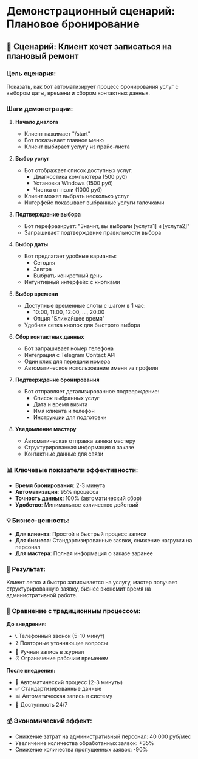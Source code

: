 # Демонстрационный сценарий: Плановое бронирование

## 📅 Сценарий: Клиент хочет записаться на плановый ремонт

### Цель сценария:
Показать, как бот автоматизирует процесс бронирования услуг с выбором даты, времени и сбором контактных данных.

### Шаги демонстрации:

1. **Начало диалога**
   - Клиент нажимает "/start"
   - Бот показывает главное меню
   - Клиент выбирает услугу из прайс-листа

2. **Выбор услуг**
   - Бот отображает список доступных услуг:
     - Диагностика компьютера (500 руб)
     - Установка Windows (1500 руб) 
     - Чистка от пыли (1000 руб)
   - Клиент может выбрать несколько услуг
   - Интерфейс показывает выбранные услуги галочками

3. **Подтверждение выбора**
   - Бот перефразирует: "Значит, вы выбрали [услуга1] и [услуга2]"
   - Запрашивает подтверждение правильности выбора

4. **Выбор даты**
   - Бот предлагает удобные варианты:
     - Сегодня
     - Завтра  
     - Выбрать конкретный день
   - Интуитивный интерфейс с кнопками

5. **Выбор времени**
   - Доступные временные слоты с шагом в 1 час:
     - 10:00, 11:00, 12:00, ..., 20:00
     - Опция "Ближайшее время"
   - Удобная сетка кнопок для быстрого выбора

6. **Сбор контактных данных**
   - Бот запрашивает номер телефона
   - Интеграция с Telegram Contact API
   - Один клик для передачи номера
   - Автоматическое использование имени из профиля

7. **Подтверждение бронирования**
   - Бот отправляет детализированное подтверждение:
     - Список выбранных услуг
     - Дата и время визита
     - Имя клиента и телефон
     - Инструкции для подготовки

8. **Уведомление мастеру**
   - Автоматическая отправка заявки мастеру
   - Структурированная информация о заказе
   - Контактные данные для связи

### 📊 Ключевые показатели эффективности:

- **Время бронирования**: 2-3 минута
- **Автоматизация**: 95% процесса
- **Точность данных**: 100% (автоматический сбор)
- **Удобство**: Минимальное количество действий

### 💡 Бизнес-ценность:

- **Для клиента**: Простой и быстрый процесс записи
- **Для бизнеса**: Стандартизированные заявки, снижение нагрузки на персонал
- **Для мастера**: Полная информация о заказе заранее

### 🎯 Результат:
Клиент легко и быстро записывается на услугу, мастер получает структурированную заявку, бизнес экономит время на административной работе.

### 🔄 Сравнение с традиционным процессом:

**До внедрения:**
- 📞 Телефонный звонок (5-10 минут)
- ❓ Повторные уточняющие вопросы
- 📝 Ручная запись в журнал
- ⏰ Ограничение рабочим временем

**После внедрения:**
- 🤖 Автоматический процесс (2-3 минуты)
- ✅ Стандартизированные данные
- 📊 Автоматическая запись в систему
- 🌙 Доступность 24/7

### 💰 Экономический эффект:
- Снижение затрат на административный персонал: 40 000 руб/мес
- Увеличение количества обработанных заявок: +35%
- Снижение количества пропущенных заявок: -90%